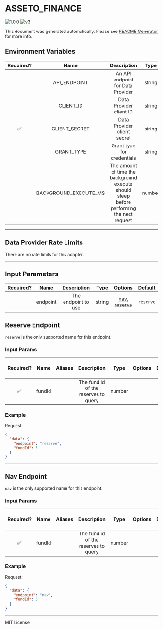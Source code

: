 # ASSETO_FINANCE

![1.0.0](https://img.shields.io/github/package-json/v/smartcontractkit/external-adapters-js?filename=packages/sources/asseto-finance/package.json) ![v3](https://img.shields.io/badge/framework%20version-v3-blueviolet)

This document was generated automatically. Please see [README Generator](../../scripts#readme-generator) for more info.

## Environment Variables

| Required? |         Name          |                                        Description                                        |  Type  | Options |            Default             |
| :-------: | :-------------------: | :---------------------------------------------------------------------------------------: | :----: | :-----: | :----------------------------: |
|           |     API_ENDPOINT      |                             An API endpoint for Data Provider                             | string |         | `https://open.syncnav.com/api` |
|           |       CLIENT_ID       |                                  Data Provider client ID                                  | string |         |          `chainlink`           |
|    ✅     |     CLIENT_SECRET     |                                Data Provider client secret                                | string |         |                                |
|           |      GRANT_TYPE       |                                Grant type for credentials                                 | string |         |      `client_credentials`      |
|           | BACKGROUND_EXECUTE_MS | The amount of time the background execute should sleep before performing the next request | number |         |            `10000`             |

---

## Data Provider Rate Limits

There are no rate limits for this adapter.

---

## Input Parameters

| Required? |   Name   |     Description     |  Type  |                      Options                       |  Default  |
| :-------: | :------: | :-----------------: | :----: | :------------------------------------------------: | :-------: |
|           | endpoint | The endpoint to use | string | [nav](#nav-endpoint), [reserve](#reserve-endpoint) | `reserve` |

## Reserve Endpoint

`reserve` is the only supported name for this endpoint.

### Input Params

| Required? |  Name  | Aliases |             Description              |  Type  | Options | Default | Depends On | Not Valid With |
| :-------: | :----: | :-----: | :----------------------------------: | :----: | :-----: | :-----: | :--------: | :------------: |
|    ✅     | fundId |         | The fund id of the reserves to query | number |         |         |            |                |

### Example

Request:

```json
{
  "data": {
    "endpoint": "reserve",
    "fundId": 3
  }
}
```

---

## Nav Endpoint

`nav` is the only supported name for this endpoint.

### Input Params

| Required? |  Name  | Aliases |             Description              |  Type  | Options | Default | Depends On | Not Valid With |
| :-------: | :----: | :-----: | :----------------------------------: | :----: | :-----: | :-----: | :--------: | :------------: |
|    ✅     | fundId |         | The fund id of the reserves to query | number |         |         |            |                |

### Example

Request:

```json
{
  "data": {
    "endpoint": "nav",
    "fundId": 3
  }
}
```

---

MIT License
